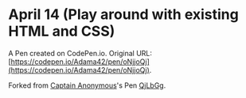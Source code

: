 # April 14 (Play around with existing HTML and CSS)

A Pen created on CodePen.io. Original URL: [https://codepen.io/Adama42/pen/oNjjoQj](https://codepen.io/Adama42/pen/oNjjoQj).



Forked from [Captain Anonymous](http://codepen.io/anon/)'s Pen [QjLbGg](http://codepen.io/anon/pen/QjLbGg/).
